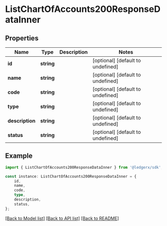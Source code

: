 # ListChartOfAccounts200ResponseDataInner


## Properties

Name | Type | Description | Notes
------------ | ------------- | ------------- | -------------
**id** | **string** |  | [optional] [default to undefined]
**name** | **string** |  | [optional] [default to undefined]
**code** | **string** |  | [optional] [default to undefined]
**type** | **string** |  | [optional] [default to undefined]
**description** | **string** |  | [optional] [default to undefined]
**status** | **string** |  | [optional] [default to undefined]

## Example

```typescript
import { ListChartOfAccounts200ResponseDataInner } from '@ledgerx/sdk';

const instance: ListChartOfAccounts200ResponseDataInner = {
    id,
    name,
    code,
    type,
    description,
    status,
};
```

[[Back to Model list]](../README.md#documentation-for-models) [[Back to API list]](../README.md#documentation-for-api-endpoints) [[Back to README]](../README.md)
